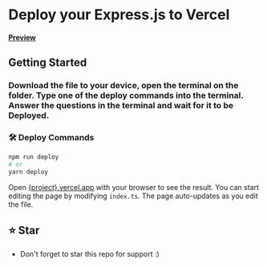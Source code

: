 # Deploy your Express.js to Vercel <br/>

#### [Preview](https://vercel-rest-api-clqu.vercel.app)

## Getting Started

### Download the file to your device, open the terminal on the folder. Type one of the deploy commands into the terminal. Answer the questions in the terminal and wait for it to be Deployed.

### 🛠 Deploy Commands

```bash
npm run deploy
# or
yarn deploy
```

Open [{project}.vercel.app](#) with your browser to see the result.
You can start editing the page by modifying `index.ts`. The page auto-updates as you edit the file.

## ⭐ Star
 - Don't forget to star this repo for support :)
